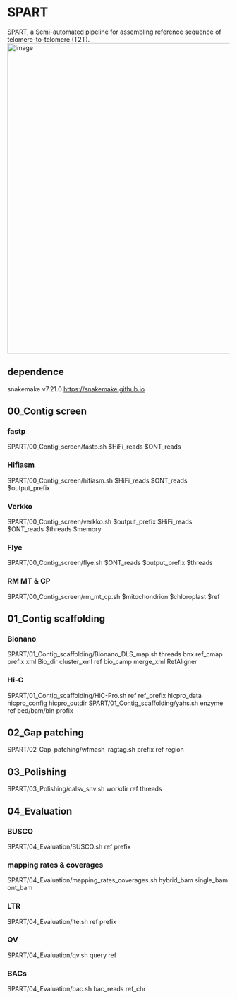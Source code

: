 # SPART
SPART, a Semi-automated pipeline for assembling reference sequence of telomere-to-telomere (T2T). 
<img width="703" alt="image" src="https://github.com/liushoucheng/SPART/assets/50602960/254b12f0-f3c7-4201-b9d2-f4a49876dd66">

## dependence 
snakemake v7.21.0 https://snakemake.github.io
## 00_Contig screen
### fastp
SPART/00_Contig_screen/fastp.sh $HiFi_reads $ONT_reads
### Hifiasm
SPART/00_Contig_screen/hifiasm.sh $HiFi_reads $ONT_reads $output_prefix
### Verkko
SPART/00_Contig_screen/verkko.sh $output_prefix $HiFi_reads $ONT_reads $threads $memory
### Flye
SPART/00_Contig_screen/flye.sh $ONT_reads $output_prefix $threads
### RM MT & CP
SPART/00_Contig_screen/rm_mt_cp.sh $mitochondrion $chloroplast $ref
## 01_Contig scaffolding
### Bionano
SPART/01_Contig_scaffolding/Bionano_DLS_map.sh threads bnx ref_cmap prefix xml Bio_dir cluster_xml ref bio_camp merge_xml RefAligner
### Hi-C
SPART/01_Contig_scaffolding/HiC-Pro.sh ref ref_prefix hicpro_data hicpro_config hicpro_outdir
SPART/01_Contig_scaffolding/yahs.sh enzyme ref bed/bam/bin profix
## 02_Gap patching
SPART/02_Gap_patching/wfmash_ragtag.sh prefix ref region
## 03_Polishing
SPART/03_Polishing/calsv_snv.sh workdir ref threads
## 04_Evaluation
### BUSCO
SPART/04_Evaluation/BUSCO.sh ref prefix
### mapping rates & coverages
SPART/04_Evaluation/mapping_rates_coverages.sh hybrid_bam single_bam ont_bam
### LTR
SPART/04_Evaluation/lte.sh ref prefix
### QV
SPART/04_Evaluation/qv.sh query ref
### BACs
SPART/04_Evaluation/bac.sh bac_reads ref_chr
